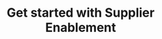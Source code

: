 ---
title: "Get started with Supplier Enablement"
sidebar_label: Relationship manager
description: "Learn how to perform the initial setup for the Supplier Enablement product"
image: "/img/banners/social/lending.png"
---